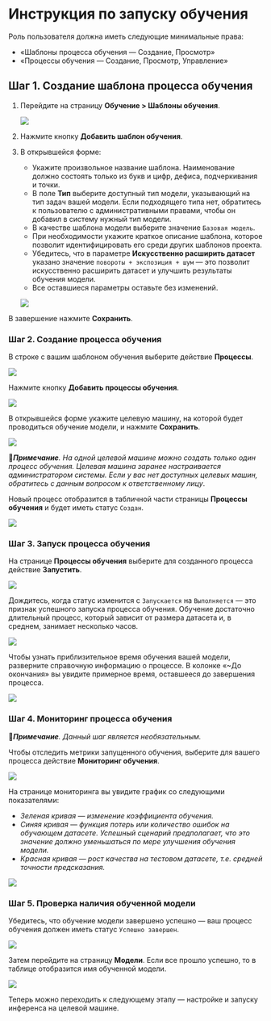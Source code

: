 # Инструкция по запуску обучения

Роль пользователя должна иметь следующие минимальные права: 
* «Шаблоны процесса обучения — Создание, Просмотр»
* «Процессы обучения — Создание, Просмотр, Управление»

## Шаг 1. Создание шаблона процесса обучения

1. Перейдите на страницу **Обучение > Шаблоны обучения**.

   ![](<../../../../.gitbook/assets1/primo-ai//user-guide/training-page.png>)

1. Нажмите кнопку **Добавить шаблон обучения**.
1. В открывшейся форме:
   * Укажите произвольное название шаблона. Наименование должно состоять только из букв и цифр, дефиса, подчеркивания и точки.
   * В поле **Тип** выберите доступный тип модели, указывающий на тип задач вашей модели. Если подходящего типа нет, обратитесь к пользователю с административными правами, чтобы он добавил в систему нужный тип модели.
   * В качестве шаблона модели выберите значение `Базовая модель`.
   * При необходимости укажите краткое описание шаблона, которое позволит идентифицировать его среди других шаблонов проекта.
   * Убедитесь, что в параметре **Искусственно расширить датасет** указано значение `повороты + экспозиция + шум` — это позволит искусственно расширить датасет и улучшить результаты обучения модели.
   * Все оставшиеся параметры оставьте без изменений.

   ![](<../../../../.gitbook/assets1/primo-ai/classifier-add-training-templates.png>) 

В завершение нажмите **Сохранить**.


### Шаг 2. Создание процесса обучения

В строке с вашим шаблоном обучения выберите действие **Процессы**.

![](<../../../../.gitbook/assets1/primo-ai/class-goto-training-proccesses.png>) 

Нажмите кнопку **Добавить процессы обучения**.
  
![](<../../../../.gitbook/assets1/primo-ai/class-add-training-proccess.png>) 

В открывшейся форме укажите целевую машину, на которой будет проводиться обучение модели, и нажмите **Сохранить**.

![](<../../../../.gitbook/assets1/primo-ai//user-guide/add-training-process-form.png>)

:large_orange_diamond:***Примечание**. На одной целевой машине можно создать только один процесс обучения. Целевая машина заранее настраивается администратором системы. Если у вас нет доступных целевых машин, обратитесь с данным вопросом к ответственному лицу*.

Новый процесс отобразится в табличной части страницы **Процессы обучения** и будет иметь статус `Создан`.

![](<../../../../.gitbook/assets1/primo-ai/class-training-processadded.png>) 


### Шаг 3. Запуск процесса обучения

На странице **Процессы обучения** выберите для созданного процесса действие **Запустить**.

![](<../../../../.gitbook/assets1/primo-ai//user-guide/actions-with-training-process.png>)

Дождитесь, когда статус изменится с `Запускается` на `Выполняется` — это признак успешного запуска процесса обучения. Обучение достаточно длительный процесс, который зависит от размера датасета и, в среднем, занимает несколько часов. 

![](<../../../../.gitbook/assets1/primo-ai/class-training-process-is-running.png>) 

Чтобы узнать приблизительное время обучения вашей модели, разверните справочную информацию о процессе. В колонке «~До окончания» вы увидите примерное время, оставшееся до завершения процесса. 

![](<../../../../.gitbook/assets1/primo-ai/class-training-process-timeuntil.png>) 


### Шаг 4. Мониторинг процесса обучения 

:large_blue_diamond:***Примечание**. Данный шаг является необязательным.*

Чтобы отследить метрики запущенного обучения, выберите для вашего процесса действие **Мониторинг обучения**.

![](<../../../../.gitbook/assets1/primo-ai/class-process-monitoring.png>) 

На странице мониторинга вы увидите график со следующими показателями:
* *Зеленая кривая — изменение коэффициента обучения.*
* *Синяя кривая — функция потерь или количество ошибок на обучающем датасете. Успешный сценарий предполагает, что это значение должно уменьшаться по мере улучшения обучения модели.*
* *Красная кривая — рост качества на тестовом датасете, т.е. средней точности предсказания.*

![](<../../../../.gitbook/assets1/primo-ai/user-guide/training-schedule.png>) 


### Шаг 5. Проверка наличия обученной модели

Убедитесь, что обучение модели завершено успешно — ваш процесс обучения должен иметь статус `Успешно завершен`.

![](<../../../../.gitbook/assets1/primo-ai/class-training-process-success.png>)
   
Затем перейдите на страницу **Модели**. Если все прошло успешно, то в таблице отобразится имя обученной модели. 

![](<../../../../.gitbook/assets1/primo-ai/class-model-is.png>)

Теперь можно переходить к следующему этапу — настройке и запуску инференса на целевой машине. 
